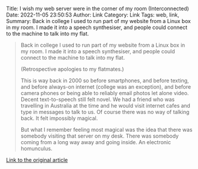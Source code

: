 Title: I wish my web server were in the corner of my room (Interconnected)
Date: 2022-11-05 23:50:53
Author: Link
Category: Link
Tags: web, link, 
Summary: Back in college I used to run part of my website from a Linux box in my room. I made it into a speech synthesiser, and people could connect to the machine to talk into my flat.

> Back in college I used to run part of my website from a Linux box in my room. I made it into a speech synthesiser, and people could connect to the machine to talk into my flat.
> 
> (Retrospective apologies to my flatmates.)
> 
> This is way back in 2000 so before smartphones, and before texting, and before always-on internet (college was an exception), and before camera phones or being able to reliably email photos let alone video. Decent text-to-speech still felt novel. We had a friend who was travelling in Australia at the time and he would visit internet cafes and type in messages to talk to us. Of course there was no way of talking back. It felt impossibly magical.
> 
> But what I remember feeling most magical was the idea that there was somebody visiting that server on my desk. There was somebody coming from a long way away and going inside. An electronic homunculus.

[Link to the original article](https://interconnected.org/home/2022/10/10/servers)
